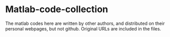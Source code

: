 # Matlab-code-collection
The matlab codes here are written by other authors, and distributed on their personal webpages, but not github. Original URLs are included in the files.

